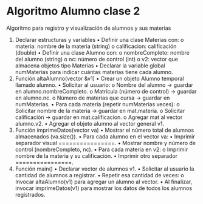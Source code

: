 # Algoritmo Alumno clase 2

Algoritmo para registro y visualización de alumnos y sus materias
1. Declarar estructuras y variables
•	Definir una clase Materias con:
o	materia: nombre de la materia (string)
o	calificacion: calificación (double)
•	Definir una clase Alumno con:
o	nombreCompleto: nombre del alumno (string)
o	nc: número de control (int)
o	v2: vector que almacena objetos tipo Materias
•	Declarar la variable global numMaterias para indicar cuántas materias tiene cada alumno.
2. Función altaAlumno(vector &v1)
•	Crear un objeto Alumno temporal llamado alumno.
•	Solicitar al usuario:
o	Nombre del alumno → guardar en alumno.nombreCompleto.
o	Matrícula (número de control) → guardar en alumno.nc.
o	Número de materias que cursa → guardar en numMaterias.
•	Para cada materia (repetir numMaterias veces):
o	Solicitar nombre de la materia → guardar en mat.materia.
o	Solicitar calificación → guardar en mat.calificacion.
o	Agregar mat al vector alumno.v2.
•	Agregar el objeto alumno al vector general v1.
3. Función imprimeDatos(vector va)
•	Mostrar el número total de alumnos almacenados (va.size()).
•	Para cada alumno en el vector va:
•	Imprimir separador visual ================.
•	Mostrar nombre y número de control (nombreCompleto, nc).
•	Para cada materia en v2:
o	Imprimir nombre de la materia y su calificación.
•	Imprimir otro separador ================.
4. Función main()
•	Declarar vector de alumnos v1.
•	Solicitar al usuario la cantidad de alumnos a registrar.
•	Repetir esa cantidad de veces:
o	Invocar altaAlumno(v1) para agregar un alumno al vector.
•	Al finalizar, invocar imprimeDatos(v1) para mostrar los datos de todos los alumnos registrados.


